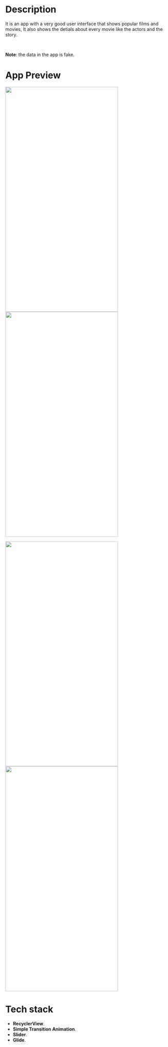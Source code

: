
# Description

It is an app with a very good user interface that shows popular films and movies, It also shows the detials about every movie like the actors and the story.

</br>

**Note**: the data in the app is fake.

# App Preview

<img src="https://user-images.githubusercontent.com/79477855/148279722-3024e450-db90-4fb6-a22d-14b125f1a67d.jpg" width="350" height="700"> <img src="https://user-images.githubusercontent.com/79477855/148279585-2f897cb9-6511-440f-ba3e-70cccca1e38f.jpg" width="350" height="700">

<img src="https://user-images.githubusercontent.com/79477855/148280306-975f391b-35bf-4a37-b5bd-fa98a2f41e4f.jpg" width="350" height="700"> <img src="https://user-images.githubusercontent.com/79477855/148280186-851b15cc-41da-42d6-a938-f8b40d0fe515.jpg" width="350" height="700">

# Tech stack
* **RecyclerView**.
* **Simple Transition Animation**.
* **Slider**.
* **Glide**.


